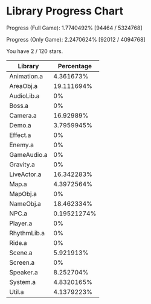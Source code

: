 # Library Progress Chart
Progress (Full Game): 1.7740492% [94464 / 5324768]

Progress (Only Game): 2.2470624% [92012 / 4094768]

You have 2 / 120 stars.



| Library | Percentage |
| ------------- | ------------- |
| Animation.a | 4.361673% |
| AreaObj.a | 19.111694% |
| AudioLib.a | 0% |
| Boss.a | 0% |
| Camera.a | 16.92989% |
| Demo.a | 3.7959945% |
| Effect.a | 0% |
| Enemy.a | 0% |
| GameAudio.a | 0% |
| Gravity.a | 0% |
| LiveActor.a | 16.342283% |
| Map.a | 4.3972564% |
| MapObj.a | 0% |
| NameObj.a | 18.462334% |
| NPC.a | 0.19521274% |
| Player.a | 0% |
| RhythmLib.a | 0% |
| Ride.a | 0% |
| Scene.a | 5.921913% |
| Screen.a | 0% |
| Speaker.a | 8.252704% |
| System.a | 4.8320165% |
| Util.a | 4.1379223% |
